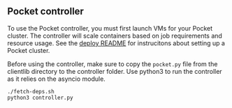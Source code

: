 ## Pocket controller

To use the Pocket controller, you must first launch VMs for your Pocket cluster. The controller
will scale containers based on job requirements and resource usage. See the 
[deploy README](https://github.com/stanford-mast/pocket/blob/master/deploy/README.md) for
instrucitons about setting up a Pocket cluster. 

Before using the controller, make sure to copy the `pocket.py` file from the clientlib directory to the
controller folder. Use python3 to run the controller as it relies on the asyncio module. 

```
./fetch-deps.sh
python3 controller.py
```
